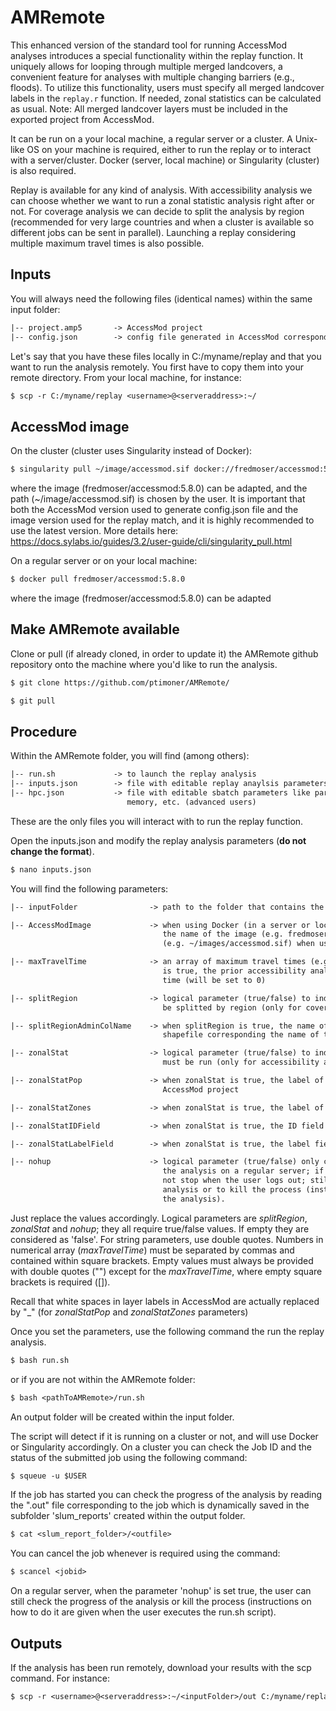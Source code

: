 # AMRemote
This enhanced version of the standard tool for running AccessMod analyses introduces a special functionality within the replay function. It uniquely allows for looping through multiple merged landcovers, a convenient feature for analyses with multiple changing barriers (e.g., floods). To utilize this functionality, users must specify all merged landcover labels in the `replay.r` function. If needed, zonal statistics can be calculated as usual. Note: All merged landcover layers must be included in the exported project from AccessMod.

It can be run on a your local machine, a regular server or a cluster. A Unix-like OS on your machine is required, either to run the replay or to interact with a server/cluster. Docker (server, local machine) or Singularity (cluster) is also required.

Replay is available for any kind of analysis. With accessibility analysis we can choose whether we want to run a zonal statistic analysis right after or not. For coverage analysis we can decide to split the analysis by region (recommended for very large countries and when a cluster is available so different jobs can be sent in parallel). Launching a replay considering multiple maximum travel times is also possible.

## Inputs

You will always need the following files (identical names) within the same input folder:

```txt 
|-- project.amp5       -> AccessMod project
|-- config.json        -> config file generated in AccessMod corresponding to the desired analysis
```

Let's say that you have these files locally in C:/myname/replay and that you want to run the analysis remotely. You first have to copy them into your remote directory. From your local machine, for instance:

```txt 
$ scp -r C:/myname/replay <username>@<serveraddress>:~/
```

## AccessMod image

On the cluster (cluster uses Singularity instead of Docker):

```txt 
$ singularity pull ~/image/accessmod.sif docker://fredmoser/accessmod:5.8.0
```
where the image (fredmoser/accessmod:5.8.0) can be adapted, and the path (~/image/accessmod.sif) is chosen by the user. It is important that both the AccessMod version used to generate config.json file and the image version used for the replay match, and it is highly recommended to use the latest version.
More details here: https://docs.sylabs.io/guides/3.2/user-guide/cli/singularity_pull.html


On a regular server or on your local machine:

```txt 
$ docker pull fredmoser/accessmod:5.8.0
```
where the image (fredmoser/accessmod:5.8.0) can be adapted

## Make AMRemote available

Clone or pull (if already cloned, in order to update it) the AMRemote github repository onto the machine where you'd like to run the analysis.

```txt 
$ git clone https://github.com/ptimoner/AMRemote/
```

```txt 
$ git pull
```

## Procedure

Within the AMRemote folder, you will find (among others):

```txt 
|-- run.sh             -> to launch the replay analysis
|-- inputs.json        -> file with editable replay anaylsis parameters (all users)
|-- hpc.json           -> file with editable sbatch parameters like partition name, time limit,
                          memory, etc. (advanced users)
```
These are the only files you will interact with to run the replay function.

Open the inputs.json and modify the replay analysis parameters (**do not change the format**).

```txt 
$ nano inputs.json
```
You will find the following parameters:

```txt 
|-- inputFolder                -> path to the folder that contains the project.am5p and config.json files

|-- AccessModImage             -> when using Docker (in a server or locally) 
                                  the name of the image (e.g. fredmoser/accessmod:5.8.0) or the path to the image 
                                  (e.g. ~/images/accessmod.sif) when using Singularity (cluster)

|-- maxTravelTime              -> an array of maximum travel times (e.g. [60,120]); when zonalStat 
                                  is true, the prior accessibility analysis will be run with no maximum travel 
                                  time (will be set to 0)

|-- splitRegion                -> logical parameter (true/false) to indicate if the analysis must 
                                  be splitted by region (only for coverage analysis)

|-- splitRegionAdminColName    -> when splitRegion is true, the name of the column in the facility 
                                  shapefile corresponding the name of the regions

|-- zonalStat                  -> logical parameter (true/false) to indicate if a Zonal Statistics analysis 
                                  must be run (only for accessibility analysis)

|-- zonalStatPop               -> when zonalStat is true, the label of the population layer in the 
                                  AccessMod project

|-- zonalStatZones             -> when zonalStat is true, the label of the zone layer in the AccessMod project

|-- zonalStatIDField           -> when zonalStat is true, the ID field (integer) in the zone layer

|-- zonalStatLabelField        -> when zonalStat is true, the label field in the zone layer

|-- nohup                      -> logical parameter (true/false) only considered when running 
                                  the analysis on a regular server; if true it indicates that the analysis does 
                                  not stop when the user logs out; still possible to check the progress of the 
                                  analysis or to kill the process (instructions on how to do it are given when running 
                                  the analysis).

```
Just replace the values accordingly. Logical parameters are *splitRegion*, *zonalStat* and *nohup*; they all require true/false values. If empty they are considered as 'false'. For string parameters, use double quotes. Numbers in numerical array (*maxTravelTime*) must be separated by commas and contained within square brackets. Empty values must always be provided with double quotes ("") except for the *maxTravelTime*, where empty square brackets is required ([]).

Recall that white spaces in layer labels in AccessMod are actually replaced by "_" (for *zonalStatPop* and *zonalStatZones* parameters)

Once you set the parameters, use the following command the run the replay analysis.

```txt 
$ bash run.sh
```
or if you are not within the AMRemote folder:
 
```txt 
$ bash <pathToAMRemote>/run.sh
```

An output folder will be created within the input folder.

The script will detect if it is running on a cluster or not, and will use Docker or Singularity accordingly. On a cluster you can check the Job ID and the status of the submitted job using the following command:

```txt 
$ squeue -u $USER
```

If the job has started you can check the progress of the analysis by reading the ".out" file corresponding to the job which is dynamically saved in the subfolder 'slum_reports' created within the output folder.

```txt 
$ cat <slum_report_folder>/<outfile>
```

You can cancel the job whenever is required using the command:

```txt 
$ scancel <jobid>
```
On a regular server, when the parameter 'nohup' is set true, the user can still check the progress of the analysis or kill the process (instructions on how to do it are given when the user executes the run.sh script).

## Outputs

If the analysis has been run remotely, download your results with the scp command. For instance:

```txt 
$ scp -r <username>@<serveraddress>:~/<inputFolder>/out C:/myname/replay 
```


